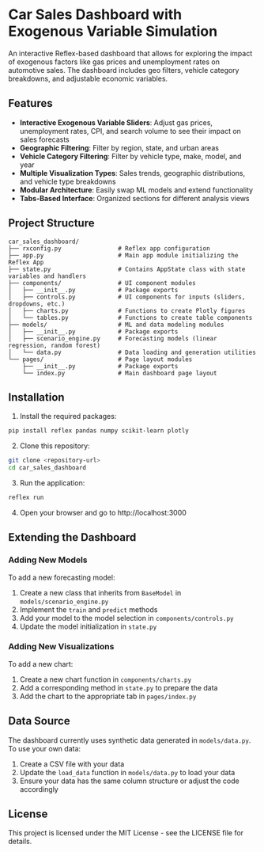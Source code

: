 # Car Sales Dashboard with Exogenous Variable Simulation

An interactive Reflex-based dashboard that allows for exploring the impact of exogenous factors like gas prices and unemployment rates on automotive sales. The dashboard includes geo filters, vehicle category breakdowns, and adjustable economic variables.

## Features

- **Interactive Exogenous Variable Sliders**: Adjust gas prices, unemployment rates, CPI, and search volume to see their impact on sales forecasts
- **Geographic Filtering**: Filter by region, state, and urban areas
- **Vehicle Category Filtering**: Filter by vehicle type, make, model, and year
- **Multiple Visualization Types**: Sales trends, geographic distributions, and vehicle type breakdowns
- **Modular Architecture**: Easily swap ML models and extend functionality
- **Tabs-Based Interface**: Organized sections for different analysis views

## Project Structure

```
car_sales_dashboard/
├── rxconfig.py                # Reflex app configuration
├── app.py                     # Main app module initializing the Reflex App
├── state.py                   # Contains AppState class with state variables and handlers
├── components/                # UI component modules
│   ├── __init__.py            # Package exports
│   ├── controls.py            # UI components for inputs (sliders, dropdowns, etc.)
│   ├── charts.py              # Functions to create Plotly figures
│   └── tables.py              # Functions to create table components
├── models/                    # ML and data modeling modules
│   ├── __init__.py            # Package exports
│   ├── scenario_engine.py     # Forecasting models (linear regression, random forest)
│   └── data.py                # Data loading and generation utilities
└── pages/                     # Page layout modules
    ├── __init__.py            # Package exports
    └── index.py               # Main dashboard page layout
```

## Installation

1. Install the required packages:

```bash
pip install reflex pandas numpy scikit-learn plotly
```

2. Clone this repository:

```bash
git clone <repository-url>
cd car_sales_dashboard
```

3. Run the application:

```bash
reflex run
```

4. Open your browser and go to http://localhost:3000

## Extending the Dashboard

### Adding New Models

To add a new forecasting model:

1. Create a new class that inherits from `BaseModel` in `models/scenario_engine.py`
2. Implement the `train` and `predict` methods
3. Add your model to the model selection in `components/controls.py`
4. Update the model initialization in `state.py`

### Adding New Visualizations

To add a new chart:

1. Create a new chart function in `components/charts.py`
2. Add a corresponding method in `state.py` to prepare the data
3. Add the chart to the appropriate tab in `pages/index.py`

## Data Source

The dashboard currently uses synthetic data generated in `models/data.py`. To use your own data:

1. Create a CSV file with your data
2. Update the `load_data` function in `models/data.py` to load your data
3. Ensure your data has the same column structure or adjust the code accordingly

## License

This project is licensed under the MIT License - see the LICENSE file for details.